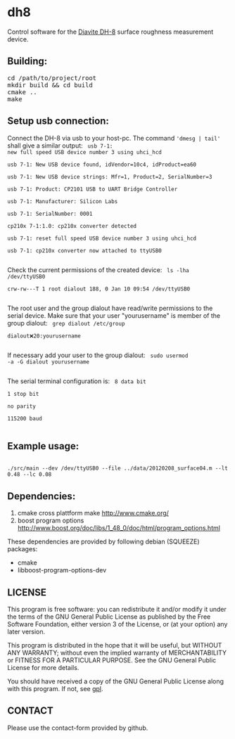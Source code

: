 dh8
===

Control software for the [Diavite DH-8](http://diavite.com/index.php/dh-8-en.html) 
surface roughness measurement device.


Building:
---------

<pre>
cd /path/to/project/root  
mkdir build && cd build  
cmake ..  
make  
</pre>

Setup usb connection:
---------------------

Connect the DH-8 via usb to your host-pc.
The command `'dmesg | tail'` shall give a similar output:
<code>
usb 7-1: new full speed USB device number 3 using uhci_hcd  
usb 7-1: New USB device found, idVendor=10c4, idProduct=ea60  
usb 7-1: New USB device strings: Mfr=1, Product=2, SerialNumber=3  
usb 7-1: Product: CP2101 USB to UART Bridge Controller  
usb 7-1: Manufacturer: Silicon Labs  
usb 7-1: SerialNumber: 0001  
cp210x 7-1:1.0: cp210x converter detected  
usb 7-1: reset full speed USB device number 3 using uhci_hcd  
usb 7-1: cp210x converter now attached to ttyUSB0  
</code>

Check the current permissions of the created device:
<code>
ls -lha /dev/ttyUSB0  
crw-rw---T 1 root dialout 188, 0 Jan 10 09:54 /dev/ttyUSB0  
</code>

The root user and the group dialout have read/write permissions to 
the serial device. Make sure that your user "yourusername" is member 
of the group dialout:
<code>
grep dialout /etc/group  
dialout:x:20:yourusername  
</code>

If necessary add your user to the group dialout:
<code>
sudo usermod -a -G dialout yourusername  
</code>

The serial terminal configuration is:
<code>
8 data bit  
1 stop bit  
no parity  
115200 baud  
</code>

Example usage:
--------------
<code>
./src/main --dev /dev/ttyUSB0 --file ../data/20120208_surface04.m --lt 0.48 --lc 0.08   
</code>


Dependencies:
-------------

1. cmake
    cross plattform make 
    http://www.cmake.org/
2. boost program options
    http://www.boost.org/doc/libs/1_48_0/doc/html/program_options.html

These dependencies are provided by following debian (SQUEEZE) packages:
- cmake
- libboost-program-options-dev



LICENSE
-------
This program is free software: you can redistribute it and/or modify
it under the terms of the GNU General Public License as published by 
the Free Software Foundation, either version 3 of the License, or 
(at your option) any later version.

This program is distributed in the hope that it will be useful,
but WITHOUT ANY WARRANTY; without even the implied warranty of
MERCHANTABILITY or FITNESS FOR A PARTICULAR PURPOSE. See the
GNU General Public License for more details.

You should have received a copy of the GNU General Public License
along with this program. If not, see [gpl](www.gnu.org/licenses/).


CONTACT
-------
Please use the contact-form provided by github.

